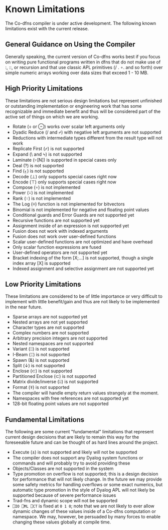 ﻿# Known Limitations

The Co-dfns compiler is under active development. The following known
limitations exist with the current release.

## General Guidance on Using the Compiler

Generally speaking, the current version of Co-dfns works best if you focus
on writing pure functional programs written in dfns that do not make use 
of :, ::, or recursion and that use classic APL primitives (/ . ∘. and 
so forth) over simple numeric arrays working over data sizes that 
exceed 1 - 10 MB.

## High Priority Limitations

These limitations are not serious design limitations but represent unfinished 
or outstanding implementation or engineering work that has some recognizable 
and immediate benefit and thus will be considered part of the active set of 
things on which we are working.

* Rotate (⌽ or ⊖) works over scalar left arguments only
* Dyadic Reduce (/ and ⌿) with negative left arguments are not supported
* Reductions with intermediate types different from the result type will not work
* Replicate First (⌿) is not supported
* Expand (\ and ⍀) is not supported
* Laminate (⍪[N]) is supported in special cases only
* Deal (?) is not supported
* Find (⍷) is not supported
* Decode (⊥) only supports special cases right now
* Encode (⊤) only supports special cases right now
* Compose (∘) is not implemented
* Power (⍣) is not implemented
* Rank (⍤) is not implemented
* The Log (⍟) function is not implemented for bitvectors
* Binomial is not implemented for negative and floating point values
* Conditional guards and Error Guards are not supported yet
* Recursive functions are not supported yet
* Assignment inside of an expression is not supported yet
* Fusion does not work with indexed arguments
* Fusion does not work over user-defined functions
* Scalar user-defined functions are not optimized and have overhead
* Only scalar function expressions are fused
* User-defined operators are not supported yet
* Bracket indexing of the form [X;...] is not supported, 
  though a single index array [X] is supported
* Indexed assignment and selective assignment are not supported yet

## Low Priority Limitations

These limitations are considered to be of little importance or very 
difficult to implement with little benefit/gain and thus are not likely 
to be implemented in the near future.

* Sparse arrays are not supported yet
* Nested arrays are not yet supported
* Character types are not supported
* Complex numbers are not supported
* Arbitrary precision integers are not supported
* Nested namespaces are not supported
* Variant (⍠) is not supported
* I-Beam (⌶) is not supported
* Spawn (&) is not supported
* Split (↓) is not supported
* Enclose (⊂) is not supported
* Partitioned Enclose (⊂) is not supported
* Matrix divide/inverse (⌹) is not supported
* Format (⍕) is not supported
* The compiler will handle empty return values strangely at the moment.
* Namespaces with free references are not supported yet
* 128-bit floating point values are not supported

## Fundamental Limitations

The following are some current "fundamental" limitations that represent
current design decisions that are likely to remain this way for the 
foreseeable future and can be thought of as hard lines around the project.

* Execute (⍎) is not supported and likely will not be supported
* The compiler does not support any Dyalog system functions or commands
  and will probably try to avoid providing these
* Objects/Classes are not supported in the system
* Type promotion on overflow is not supported; this is a design decision 
  for performance that will not likely change. In the future we may provide 
  some safety metrics for handling overflows or some exact numerics, 
  but automatic type promotion in the style of Dyalog APL will not likely 
  be supported because of severe performance issues
* Trad-fns and dynamic scope will not be supported
* `⎕IO ⎕ML ⎕CT` is fixed at `0 1 0`; note that we are not likely to ever 
  allow dynamic changes of these values inside of a Co-dfns computation 
  or namespace. We may, however, be persuaded by many forces to enable 
  changing these values globally at compile time.

